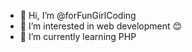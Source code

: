 - 👋 Hi, I’m @forFunGirlCoding
- 👀 I’m interested in web development 😊
- 🌱 I’m currently learning PHP

<!---
forFunGirlCoding/forFunGirlCoding is a ✨ special ✨ repository because its `README.md` (this file) appears on your GitHub profile.
You can click the Preview link to take a look at your changes.
--->
